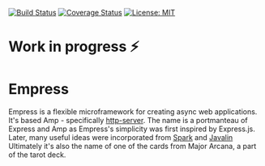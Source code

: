 [![Build Status](https://travis-ci.com/empress-php/empress.svg?branch=master)](https://travis-ci.com/empress-php/empress)
[![Coverage Status](https://coveralls.io/repos/github/empress-php/empress/badge.svg)](https://coveralls.io/github/empress-php/empress)
[![License: MIT](https://img.shields.io/badge/License-MIT-yellow.svg)](https://opensource.org/licenses/MIT)

# Work in progress ⚡

# Empress
Empress is a flexible microframework for creating async web applications. It's based Amp - specifically [http-server](https://github.com/amphp/http-server).
The name is a portmanteau of Express and Amp as Empress's simplicity was first inspired by Express.js. Later, many useful ideas were incorporated from [Spark](http://sparkjava.com/) and [Javalin](https://javalin.io/) Ultimately it's also the name of one of the cards from Major Arcana, a part of the tarot deck.
